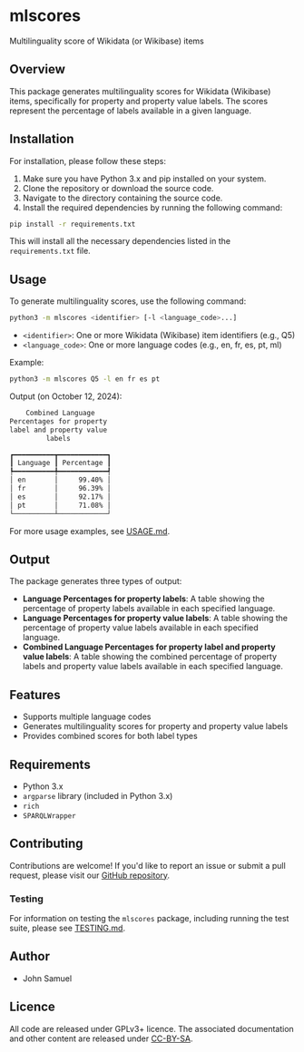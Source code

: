# mlscores
Multilinguality score of Wikidata (or Wikibase) items


## Overview

This package generates multilinguality scores for Wikidata (Wikibase) items, specifically for property and property value labels. The scores represent the percentage of labels available in a given language.

## Installation

For installation, please follow these steps:

1. Make sure you have Python 3.x and pip installed on your system.
2. Clone the repository or download the source code.
3. Navigate to the directory containing the source code.
4. Install the required dependencies by running the following command:

```bash
pip install -r requirements.txt
```

This will install all the necessary dependencies listed in the `requirements.txt` file.

## Usage

To generate multilinguality scores, use the following command:

```bash
python3 -m mlscores <identifier> [-l <language_code>...]
```

* `<identifier>`: One or more Wikidata (Wikibase) item identifiers (e.g., Q5)
* `<language_code>`: One or more language codes (e.g., en, fr, es, pt, ml)

Example:
```bash
python3 -m mlscores Q5 -l en fr es pt 
```

Output (on October 12, 2024):
```bash
    Combined Language    
Percentages for property 
label and property value 
         labels          

┏━━━━━━━━━━┳━━━━━━━━━━━━┓
┃ Language ┃ Percentage ┃
┡━━━━━━━━━━╇━━━━━━━━━━━━┩
│ en       │     99.40% │
│ fr       │     96.39% │
│ es       │     92.17% │
│ pt       │     71.08% │
└──────────┴────────────┘
```

For more usage examples, see [USAGE.md](USAGE.md).

## Output

The package generates three types of output:

* **Language Percentages for property labels**: A table showing the percentage of property labels available in each specified language.
* **Language Percentages for property value labels**: A table showing the percentage of property value labels available in each specified language.
* **Combined Language Percentages for property label and property value labels**: A table showing the combined percentage of property labels and property value labels available in each specified language.

## Features

* Supports multiple language codes
* Generates multilinguality scores for property and property value labels
* Provides combined scores for both label types

## Requirements

* Python 3.x
* `argparse` library (included in Python 3.x)
* `rich`
* `SPARQLWrapper`

## Contributing

Contributions are welcome! If you'd like to report an issue or submit a pull request, please visit our [GitHub repository](https://github.com/johnsamuelwrites/mlscores).

### Testing

For information on testing the `mlscores` package, including running the test suite, please see [TESTING.md](TESTING.md).

## Author
* John Samuel

## Licence
All code are released under GPLv3+ licence. The associated documentation and other content are released under [CC-BY-SA](https://creativecommons.org/licenses/by-sa/4.0/).
